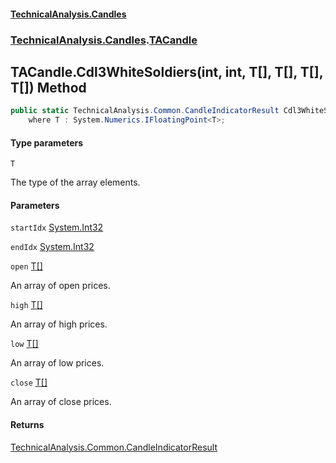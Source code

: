 #### [TechnicalAnalysis.Candles](TechnicalAnalysis.Candles.md 'TechnicalAnalysis.Candles')
### [TechnicalAnalysis.Candles](TechnicalAnalysis.Candles.md#TechnicalAnalysis.Candles 'TechnicalAnalysis.Candles').[TACandle](TACandle.md 'TechnicalAnalysis.Candles.TACandle')

## TACandle.Cdl3WhiteSoldiers<T>(int, int, T[], T[], T[], T[]) Method

```csharp
public static TechnicalAnalysis.Common.CandleIndicatorResult Cdl3WhiteSoldiers<T>(int startIdx, int endIdx, T[] open, T[] high, T[] low, T[] close)
    where T : System.Numerics.IFloatingPoint<T>;
```
#### Type parameters

<a name='TechnicalAnalysis.Candles.TACandle.Cdl3WhiteSoldiers_T_(int,int,T[],T[],T[],T[]).T'></a>

`T`

The type of the array elements.
#### Parameters

<a name='TechnicalAnalysis.Candles.TACandle.Cdl3WhiteSoldiers_T_(int,int,T[],T[],T[],T[]).startIdx'></a>

`startIdx` [System.Int32](https://docs.microsoft.com/en-us/dotnet/api/System.Int32 'System.Int32')

<a name='TechnicalAnalysis.Candles.TACandle.Cdl3WhiteSoldiers_T_(int,int,T[],T[],T[],T[]).endIdx'></a>

`endIdx` [System.Int32](https://docs.microsoft.com/en-us/dotnet/api/System.Int32 'System.Int32')

<a name='TechnicalAnalysis.Candles.TACandle.Cdl3WhiteSoldiers_T_(int,int,T[],T[],T[],T[]).open'></a>

`open` [T](TACandle.Cdl3WhiteSoldiers_T_(int,int,T[],T[],T[],T[]).md#TechnicalAnalysis.Candles.TACandle.Cdl3WhiteSoldiers_T_(int,int,T[],T[],T[],T[]).T 'TechnicalAnalysis.Candles.TACandle.Cdl3WhiteSoldiers<T>(int, int, T[], T[], T[], T[]).T')[[]](https://docs.microsoft.com/en-us/dotnet/api/System.Array 'System.Array')

An array of open prices.

<a name='TechnicalAnalysis.Candles.TACandle.Cdl3WhiteSoldiers_T_(int,int,T[],T[],T[],T[]).high'></a>

`high` [T](TACandle.Cdl3WhiteSoldiers_T_(int,int,T[],T[],T[],T[]).md#TechnicalAnalysis.Candles.TACandle.Cdl3WhiteSoldiers_T_(int,int,T[],T[],T[],T[]).T 'TechnicalAnalysis.Candles.TACandle.Cdl3WhiteSoldiers<T>(int, int, T[], T[], T[], T[]).T')[[]](https://docs.microsoft.com/en-us/dotnet/api/System.Array 'System.Array')

An array of high prices.

<a name='TechnicalAnalysis.Candles.TACandle.Cdl3WhiteSoldiers_T_(int,int,T[],T[],T[],T[]).low'></a>

`low` [T](TACandle.Cdl3WhiteSoldiers_T_(int,int,T[],T[],T[],T[]).md#TechnicalAnalysis.Candles.TACandle.Cdl3WhiteSoldiers_T_(int,int,T[],T[],T[],T[]).T 'TechnicalAnalysis.Candles.TACandle.Cdl3WhiteSoldiers<T>(int, int, T[], T[], T[], T[]).T')[[]](https://docs.microsoft.com/en-us/dotnet/api/System.Array 'System.Array')

An array of low prices.

<a name='TechnicalAnalysis.Candles.TACandle.Cdl3WhiteSoldiers_T_(int,int,T[],T[],T[],T[]).close'></a>

`close` [T](TACandle.Cdl3WhiteSoldiers_T_(int,int,T[],T[],T[],T[]).md#TechnicalAnalysis.Candles.TACandle.Cdl3WhiteSoldiers_T_(int,int,T[],T[],T[],T[]).T 'TechnicalAnalysis.Candles.TACandle.Cdl3WhiteSoldiers<T>(int, int, T[], T[], T[], T[]).T')[[]](https://docs.microsoft.com/en-us/dotnet/api/System.Array 'System.Array')

An array of close prices.

#### Returns
[TechnicalAnalysis.Common.CandleIndicatorResult](https://docs.microsoft.com/en-us/dotnet/api/TechnicalAnalysis.Common.CandleIndicatorResult 'TechnicalAnalysis.Common.CandleIndicatorResult')
